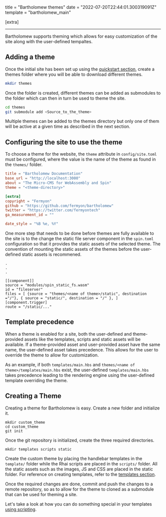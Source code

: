 title = "Bartholomew themes"
date = "2022-07-20T22:44:01.300319091Z"
template = "bartholomew_main"

[extra]

---

Bartholomew supports theming which allows for easy customization of the site along with the user-defined tempaltes.

## Adding a theme

Once the initial site has been set up using the [quickstart section](/quickstart), create a themes folder where you will be able to download different themes.
```bash
mkdir themes
```

Once the folder is created, different themes can be added as submodules to the folder which can then in turn be used to theme the site.

```bash
cd themes
git submodule add <Source_to_the_theme>
```

Multiple themes can be added to the themes directory but only one of them will be active at a given time as described in the next section.

## Configuring the site to use the theme

To choose a theme for the website, the `theme` attribute in `config/site.toml` must be configured, where the value is the name of the theme as found in the `themes/` folder.

```toml
title = "Bartholomew Documentation"
base_url = "http://localhost:3000"
about = "The Micro-CMS for WebAssembly and Spin"
theme = "<theme-directory>"

[extra]
copyright = "Fermyon"
github = "https://github.com/fermyon/bartholomew"
twitter = "https://twitter.com/fermyontech"
ga_measurement_id = ""

date_style = "%B %e, %Y"
```
One more step that needs to be done before themes are fully available to the site is to the change the static file server component in the `spin.toml` configuration so that it provides the static assets of the selected theme. The convention of mounting the static assets of the themes before the user-defined static assets is recommened.  

```
.
.
.

[[component]]
source = "modules/spin_static_fs.wasm"
id = "fileserver"
files = [ {source = "themes/<name of theme>/static", destination ="/"}, { source = "static/", destination = "/" }, ]
[component.trigger]
route = "/static/..."

```


## Template precedence

When a theme is enabled for a site, both the user-defined and theme-provided assets like the templates, scripts and static assets will be available. If a theme-provided asset and user-provided asset have the same name, the user-defined asset takes precedence. This allows for the user to override the theme to allow for customization. 

As an example, if both `templates/main.hbs` and `themes/<name of theme>/templates/main.hbs` exist, the user-defined `templates/main.hbs` takes precedence leading to the rendering engine using the user-defined template overriding the theme.

## Creating a Theme

Creating a theme for Bartholomew is easy. Create a new folder and initialize it.

```
mkdir custom_theme
cd custom_theme
git init
```

Once the git repository is initialized, create the three required directories.
```
mkdir templates scripts static
```

Create the custom theme by placing the handlebar templates in the `template/` folder while the Rhai scripts are placed in the `scripts/` folder. All the static assets such as  the images, JS and CSS are placed in the static folder. For reference on creating templates, refer to the [templates section](/templates).

Once the required changes are done, commit and push the changes to a remote repository, so as to allow for the theme to cloned as a submodule that can be used for theming a site. 


Let's take a look at how you can do something special in your templates [using scripting](./scripting.md).

